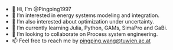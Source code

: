 - 👋 Hi, I’m @Pingping1997
- 👀 I’m interested in energy systems modeling and integration. 
- 👀 I’m also interested about optimization under uncertainty.
- 🌱 I’m currently learning Julia, Python, GAMs, SimaPro and GaBi.
- 💞️ I’m looking to collaborate on Process system engineering.
- 📫 Feel free to reach me by pingping.wang@tuwien.ac.at

<!---
Pingping1997/Pingping1997 is a ✨ special ✨ repository because its `README.md` (this file) appears on your GitHub profile.
You can click the Preview link to take a look at your changes.
--->
